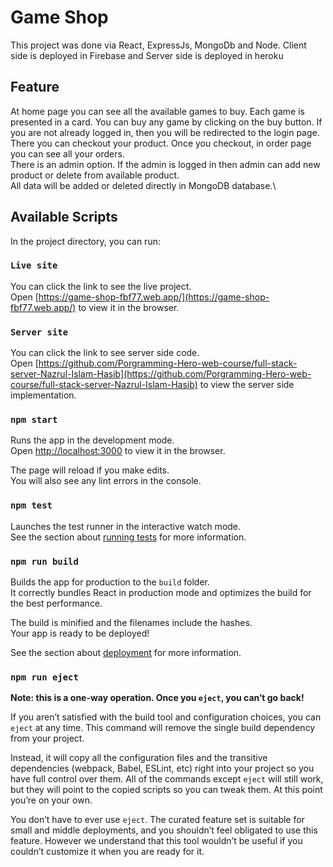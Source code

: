 # Game Shop

This project was done via React, ExpressJs, MongoDb and Node. Client side is deployed in Firebase and Server side is deployed in heroku

## Feature

At home page you can see all the available games to buy. Each game is presented in a card. You can buy any game by clicking on the buy button. If you are not already logged in, then you will be redirected to the login page. There you can checkout your product. Once you checkout, in order page you can see all your orders.\
There is an admin option. If the admin is logged in then admin can add new product or delete from available product.\
All data will be added or deleted directly in MongoDB database.\
## Available Scripts

In the project directory, you can run:

### `Live site`

You can click the link to see the live project.\
Open [https://game-shop-fbf77.web.app/](https://game-shop-fbf77.web.app/) to view it in the browser.

### `Server site`

You can click the link to see server side code.\
Open [https://github.com/Porgramming-Hero-web-course/full-stack-server-Nazrul-Islam-Hasib](https://github.com/Porgramming-Hero-web-course/full-stack-server-Nazrul-Islam-Hasib) to view the server side implementation.


### `npm start`

Runs the app in the development mode.\
Open [http://localhost:3000](http://localhost:3000) to view it in the browser.

The page will reload if you make edits.\
You will also see any lint errors in the console.

### `npm test`

Launches the test runner in the interactive watch mode.\
See the section about [running tests](https://facebook.github.io/create-react-app/docs/running-tests) for more information.

### `npm run build`

Builds the app for production to the `build` folder.\
It correctly bundles React in production mode and optimizes the build for the best performance.

The build is minified and the filenames include the hashes.\
Your app is ready to be deployed!

See the section about [deployment](https://facebook.github.io/create-react-app/docs/deployment) for more information.

### `npm run eject`

**Note: this is a one-way operation. Once you `eject`, you can’t go back!**

If you aren’t satisfied with the build tool and configuration choices, you can `eject` at any time. This command will remove the single build dependency from your project.

Instead, it will copy all the configuration files and the transitive dependencies (webpack, Babel, ESLint, etc) right into your project so you have full control over them. All of the commands except `eject` will still work, but they will point to the copied scripts so you can tweak them. At this point you’re on your own.

You don’t have to ever use `eject`. The curated feature set is suitable for small and middle deployments, and you shouldn’t feel obligated to use this feature. However we understand that this tool wouldn’t be useful if you couldn’t customize it when you are ready for it.



